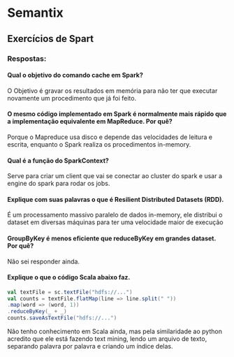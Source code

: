 # Semantix
## Exercícios de Spart

### Respostas:

#### Qual o objetivo do comando cache em Spark?
O Objetivo é gravar os resultados em memória para não ter que executar novamente um procedimento que já foi feito.

#### O mesmo código implementado em Spark é normalmente mais rápido que a implementação equivalente em MapReduce. Por quê?
Porque o Mapreduce usa disco e depende das velocidades de leitura e escrita, enquanto o Spark realiza os procedimentos in-memory.

#### Qual é a função do SparkContext?
Serve para criar um client que vai se conectar ao cluster do spark e usar a engine do spark para rodar os jobs.

#### Explique com suas palavras o que é Resilient Distributed Datasets (RDD).
É um processamento massivo paralelo de dados in-memory, ele distribui o dataset em diversas máquinas para ter uma velocidade maior de execução

#### GroupByKey é menos eficiente que reduceByKey em grandes dataset. Por quê?
Não sei responder ainda.

#### Explique o que o código Scala abaixo faz.
```scala
val textFile = sc.textFile("hdfs://...")
val counts = textFile.flatMap(line => line.split(" "))
.map(word => (word, 1))
.reduceByKey(_ + _)
counts.saveAsTextFile("hdfs://...")
```
Não tenho conhecimento em Scala ainda, mas pela similaridade ao python acredito que ele está fazendo text mining, lendo um arquivo de texto, separando palavra por palavra e criando um índice delas.


